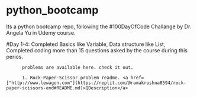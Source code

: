 # python_bootcamp
Its a python bootcamp repo, following the #100DayOfCode Challange by Dr. Angela Yu in Udemy course.

#Day 1-4: Completed Basics like Variable, Data structure like List, Completed coding more than 15 questions asked by the course during this perios.

          problems are available here. check it out.
          
          1. Rock-Paper-Scissor problem readme. <a href=["http://www.lewagon.com"](https://replit.com/@ramakrushna8594/rock-paper-scissors-end#README.md)>QDescription</a> 
